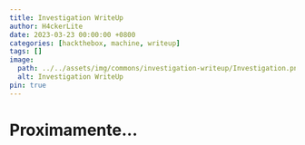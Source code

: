 ```yaml
---
title: Investigation WriteUp
author: H4ckerLite 
date: 2023-03-23 00:00:00 +0800
categories: [hackthebox, machine, writeup]
tags: []
image:
  path: ../../assets/img/commons/investigation-writeup/Investigation.png 
  alt: Investigation WriteUp
pin: true
---
```


# Proximamente...